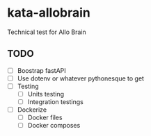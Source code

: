 # kata-allobrain

Technical test for Allo Brain

## TODO

- [ ] Boostrap fastAPI
- [ ] Use dotenv or whatever pythonesque to get
- [ ] Testing
  - [ ] Units testing
  - [ ] Integration testings
- [ ] Dockerize
  - [ ] Docker files
  - [ ] Docker composes
